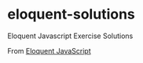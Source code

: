 # eloquent-solutions

Eloquent Javascript Exercise Solutions

From [Eloquent JavaScript](http://eloquentjavascript.net/)
